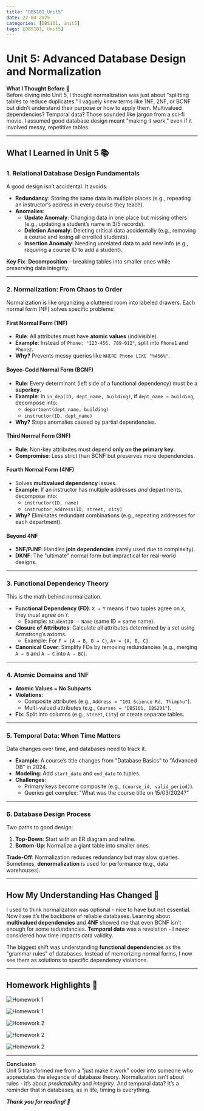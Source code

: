 ```yaml
---
title: "DBS101_Unit5"
date: 22-04-2025
categories: [DBS101, Unit5]
tags: [DBS101, Unit5]
---
```


# Unit 5: Advanced Database Design and Normalization

**What I Thought Before 🤔**  
Before diving into Unit 5, I thought normalization was just about "splitting tables to reduce duplicates." I vaguely knew terms like 1NF, 2NF, or BCNF but didn’t understand their purpose or how to apply them. Multivalued dependencies? Temporal data? Those sounded like jargon from a sci-fi movie. I assumed good database design meant "making it work," even if it involved messy, repetitive tables.

---

## What I Learned in Unit 5 📚  

### 1. **Relational Database Design Fundamentals**  
A good design isn’t accidental. It avoids:  
- **Redundancy**: Storing the same data in multiple places (e.g., repeating an instructor’s address in every course they teach).  
- **Anomalies**:  
  - **Update Anomaly**: Changing data in one place but missing others (e.g., updating a student’s name in 3/5 records).  
  - **Deletion Anomaly**: Deleting critical data accidentally (e.g., removing a course and losing all enrolled students).  
  - **Insertion Anomaly**: Needing unrelated data to add new info (e.g., requiring a course ID to add a student).  

**Key Fix**: **Decomposition** – breaking tables into smaller ones while preserving data integrity.  

---

### 2. **Normalization: From Chaos to Order**  
Normalization is like organizing a cluttered room into labeled drawers. Each normal form (NF) solves specific problems:  

#### **First Normal Form (1NF)**  
- **Rule**: All attributes must have **atomic values** (indivisible).  
- **Example**: Instead of `Phone: "123-456, 789-012"`, split into `Phone1` and `Phone2`.  
- **Why?** Prevents messy queries like `WHERE Phone LIKE "%456%"`.  

#### **Boyce-Codd Normal Form (BCNF)**  
- **Rule**: Every determinant (left side of a functional dependency) must be a **superkey**.  
- **Example**: In `in_dep(ID, dept_name, building)`, if `dept_name → building`, decompose into:  
  - `department(dept_name, building)`  
  - `instructor(ID, dept_name)`  
- **Why?** Stops anomalies caused by partial dependencies.  

#### **Third Normal Form (3NF)**  
- **Rule**: Non-key attributes must depend **only on the primary key**.  
- **Compromise**: Less strict than BCNF but preserves more dependencies.  

#### **Fourth Normal Form (4NF)**  
- Solves **multivalued dependency** issues.  
- **Example**: If an instructor has multiple addresses *and* departments, decompose into:  
  - `instructor(ID, name)`  
  - `instructor_address(ID, street, city)`  
- **Why?** Eliminates redundant combinations (e.g., repeating addresses for each department).  

#### **Beyond 4NF**  
- **5NF/PJNF**: Handles **join dependencies** (rarely used due to complexity).  
- **DKNF**: The "ultimate" normal form but impractical for real-world designs.  

---

### 3. **Functional Dependency Theory**  
This is the math behind normalization. 

- **Functional Dependency (FD)**: `X → Y` means if two tuples agree on `X`, they *must* agree on `Y`.  
  - Example: `StudentID → Name` (same ID = same name).  
- **Closure of Attributes**: Calculate all attributes determined by a set using Armstrong’s axioms.  
  - Example: For `F = {A → B, B → C}`, `A+ = {A, B, C}`.  
- **Canonical Cover**: Simplify FDs by removing redundancies (e.g., merging `A → B` and `A → C` into `A → BC`).  

---

### 4. **Atomic Domains and 1NF**  
- **Atomic Values = No Subparts**.  
- **Violations**:  
  - Composite attributes (e.g., `Address = "101 Science Rd, Thimphu"`).  
  - Multi-valued attributes (e.g., `Courses = "DBS101, DBS201"`).  
- **Fix**: Split into columns (e.g., `Street`, `City`) or create separate tables.  

---

### 5. **Temporal Data: When Time Matters**  
Data changes over time, and databases need to track it.  
- **Example**: A course’s title changes from "Database Basics" to "Advanced DB" in 2024.  
- **Modeling**: Add `start_date` and `end_date` to tuples.  
- **Challenges**:  
  - Primary keys become composite (e.g., `(course_id, valid_period)`).  
  - Queries get complex: "What was the course title on 15/03/2024?"  

---

### 6. **Database Design Process**  
Two paths to good design:  
1. **Top-Down**: Start with an ER diagram and refine.  
2. **Bottom-Up**: Normalize a giant table into smaller ones.  

**Trade-Off**: Normalization reduces redundancy but may slow queries. Sometimes, **denormalization** is used for performance (e.g., data warehouses).  

---

## How My Understanding Has Changed 🤯  
I used to think normalization was optional - nice to have but not essential. Now I see it’s the backbone of reliable databases. Learning about **multivalued dependencies** and **4NF** showed me that even BCNF isn’t enough for some redundancies. **Temporal data** was a revelation - I never considered how time impacts data validity.  

The biggest shift was understanding **functional dependencies** as the "grammar rules" of databases. Instead of memorizing normal forms, I now see them as solutions to specific dependency violations.  

---

## Homework Highlights 📝  

![Homework 1](/assets/unit5/hw1.jpg)

![Homework 1](/assets/unit5/hw1_1.jpg)

![Homework 2](/assets/unit5/hw2.jpg)

![Homework 2](/assets/unit5/hw2_1.jpg)

![Homework 2](/assets/unit5/hw2_2.jpg)

---

**Conclusion**  
Unit 5 transformed me from a "just make it work" coder into someone who appreciates the elegance of database theory. Normalization isn’t about rules - it’s about *predictability* and *integrity*. And temporal data? It’s a reminder that in databases, as in life, timing is everything.  

***Thank you for reading! 🙏***  
